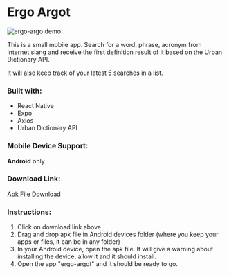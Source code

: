 # Ergo Argot

![ergo-argo demo](./assets/ergo-argot-demo.gif)

This is a small mobile app. Search for a word, phrase, acronym from internet slang and receive the first definition result of it based on the Urban Dictionary API.

It will also keep track of your latest 5 searches in a list.

### Built with:
- React Native
- Expo
- Axios
- Urban Dictionary API

### Mobile Device Support:
**Android** only

### Download Link:
[Apk File Download](https://expo.dev/artifacts/eas/vCuAaUX5RUH1YdrXAXJq9j.apk)

### Instructions:
1. Click on download link above
2. Drag and drop apk file in Android devices folder (where you keep your apps or files, it can be in any folder)
3. In your Android device, open the apk file. It will give a warning about installing the device, allow it and it should install.
4. Open the app "ergo-argot" and it should be ready to go.